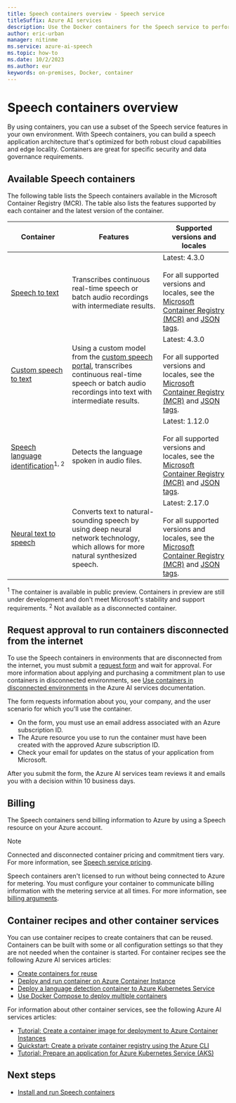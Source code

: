 ```yaml
---
title: Speech containers overview - Speech service
titleSuffix: Azure AI services
description: Use the Docker containers for the Speech service to perform speech recognition, transcription, generation, and more on-premises.
author: eric-urban
manager: nitinme
ms.service: azure-ai-speech
ms.topic: how-to
ms.date: 10/2/2023
ms.author: eur
keywords: on-premises, Docker, container
---
```


# Speech containers overview

By using containers, you can use a subset of the Speech service features in your own environment. With Speech containers, you can build a speech application architecture that's optimized for both robust cloud capabilities and edge locality. Containers are great for specific security and data governance requirements. 

## Available Speech containers

The following table lists the Speech containers available in the Microsoft Container Registry (MCR). The table also lists the features supported by each container and the latest version of the container. 

| Container | Features | Supported versions and locales |
|--|--|--|
| [Speech to text](speech-container-stt.md) | Transcribes continuous real-time speech or batch audio recordings with intermediate results.  | Latest: 4.3.0<br/><br/>For all supported versions and locales, see the [Microsoft Container Registry (MCR)](https://mcr.microsoft.com/product/azure-cognitive-services/speechservices/speech-to-text/tags) and [JSON tags](https://mcr.microsoft.com/v2/azure-cognitive-services/speechservices/speech-to-text/tags/list).|
| [Custom speech to text](speech-container-cstt.md) | Using a custom model from the [custom speech portal](https://speech.microsoft.com/customspeech), transcribes continuous real-time speech or batch audio recordings into text with intermediate results. | Latest: 4.3.0<br/><br/>For all supported versions and locales, see the [Microsoft Container Registry (MCR)](https://mcr.microsoft.com/product/azure-cognitive-services/speechservices/custom-speech-to-text/tags) and [JSON tags](https://mcr.microsoft.com/v2/azure-cognitive-services/speechservices/speech-to-text/tags/list). |
| [Speech language identification](speech-container-lid.md)<sup>1, 2</sup> | Detects the language spoken in audio files. | Latest: 1.12.0<br/><br/>For all supported versions and locales, see the [Microsoft Container Registry (MCR)](https://mcr.microsoft.com/product/azure-cognitive-services/speechservices/language-detection/tags) and [JSON tags](https://mcr.microsoft.com/v2/azure-cognitive-services/speechservices/language-detection/tags/list). |
| [Neural text to speech](speech-container-ntts.md) | Converts text to natural-sounding speech by using deep neural network technology, which allows for more natural synthesized speech. | Latest: 2.17.0<br/><br/>For all supported versions and locales, see the [Microsoft Container Registry (MCR)](https://mcr.microsoft.com/product/azure-cognitive-services/speechservices/neural-text-to-speech/tags) and [JSON tags](https://mcr.microsoft.com/v2/azure-cognitive-services/speechservices/neural-text-to-speech/tags/list). |

<sup>1</sup> The container is available in public preview. Containers in preview are still under development and don't meet Microsoft's stability and support requirements.
<sup>2</sup> Not available as a disconnected container.

## Request approval to run containers disconnected from the internet

To use the Speech containers in environments that are disconnected from the internet, you must submit a [request form](https://aka.ms/csdisconnectedcontainers) and wait for approval. For more information about applying and purchasing a commitment plan to use containers in disconnected environments, see [Use containers in disconnected environments](../containers/disconnected-containers.md) in the Azure AI services documentation.

The form requests information about you, your company, and the user scenario for which you'll use the container. 

* On the form, you must use an email address associated with an Azure subscription ID.
* The Azure resource you use to run the container must have been created with the approved Azure subscription ID.
* Check your email for updates on the status of your application from Microsoft.

After you submit the form, the Azure AI services team reviews it and emails you with a decision within 10 business days.

## Billing

The Speech containers send billing information to Azure by using a Speech resource on your Azure account. 

> [!NOTE]
> Connected and disconnected container pricing and commitment tiers vary. For more information, see [Speech service pricing](https://azure.microsoft.com/pricing/details/cognitive-services/speech-services/).

Speech containers aren't licensed to run without being connected to Azure for metering. You must configure your container to communicate billing information with the metering service at all times. For more information, see [billing arguments](speech-container-howto.md#billing-arguments). 

## Container recipes and other container services

You can use container recipes to create containers that can be reused. Containers can be built with some or all configuration settings so that they are not needed when the container is started. For container recipes see the following Azure AI services articles:
- [Create containers for reuse](../containers/container-reuse-recipe.md)
- [Deploy and run container on Azure Container Instance](../containers/azure-container-instance-recipe.md)
- [Deploy a language detection container to Azure Kubernetes Service](../containers/azure-kubernetes-recipe.md)
- [Use Docker Compose to deploy multiple containers](../containers/docker-compose-recipe.md)

For information about other container services, see the following Azure AI services articles:
- [Tutorial: Create a container image for deployment to Azure Container Instances](../../container-instances/container-instances-tutorial-prepare-app.md)
- [Quickstart: Create a private container registry using the Azure CLI](../../container-registry/container-registry-get-started-azure-cli.md)
- [Tutorial: Prepare an application for Azure Kubernetes Service (AKS)](../../aks/tutorial-kubernetes-prepare-app.md)

## Next steps

* [Install and run Speech containers](speech-container-howto.md)


